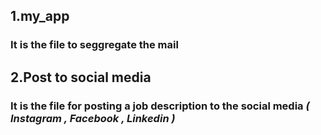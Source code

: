 ## 1.my_app
### It is the file to seggregate the mail 

## 2.Post to social media
### It is the file for posting a job description to the social media _( Instagram , Facebook , Linkedin )_
